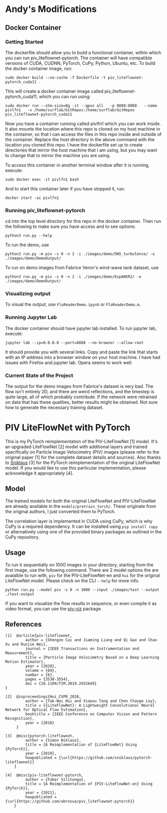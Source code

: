 # Andy's Modifications

## Docker Container
### Getting Started
The dockerfile should allow you to build a functional container, within which you can run piv_liteflownet-pytorch. The container will have compatible versions of CUDA, CUDNN, PyTorch, CuPy, Python, Ubuntu, etc. To build the docker container image, run:
```
sudo docker build --no-cache -f Dockerfile -t piv_liteflownet-pytorch_cuda11 .
```
This will create a docker container image called piv_liteflownet-pytorch_cuda11, which you can run using:
```
sudo docker run --shm-size=8g -it --gpus all   -p 8888:8888   --name pivlfn1   -v /home/surflab/GitRepos:/home/surflab/GitRepos   piv_liteflownet-pytorch_cuda11
```
Now you have a container running called pivlfn1 which you can work inside. It also mounts the location where this repo is cloned on my host machine in the container, so that I can access the files in this repo inside and outside of the container. Replace the host directory in the above command with the location you cloned this repo. I have the dockerfile set up to create directories that mirror the host machine that I am using, but you may want to change that to mirror the machine you are using.

To access this container in another terminal window after it is running, execute:
```
sudo docker exec -it pivlfn1 bash
```
And to start this container later if you have stopped it, run:
```
docker start -ai pivlfn1
```
### Running piv_liteflownet-pytorch
cd into the top level directory for this repo in the docker container. Then run the following to make sure you have access and to see options:
```
python3 run.py --help
```

To run the demo, use 
```
python3 run.py -m piv -s 0 -n 2 -i ./images/demo/DNS_turbulence/ -o ./images/demo/DemoOutput/
```

To run on demo images from Fabrice Veron's wind-wave tank dataset, use
```
python3 run.py -m piv -s 0 -n 2 -i ./images/demo/ExpAW5R2/ -o ./images/demo/DemoOutput/
```

### Visualizing output
To visual the output, use `FloReaderDemo.ipynb` or `FloReaderDemo.m`.

### Running Jupyter Lab
The docker container should have jupyter lab installed. To run jupyter lab, execute:
```
jupyter lab --ip=0.0.0.0 --port=8888 --no-browser --allow-root
```
It should provide you with several links. Copy and paste the link that starts with an IP address into a browser window on your host machine. I have had issues with Firefox and jupyter lab. Opera seems to work well.

### Current State of the Project
The output for the demo images from Fabrice's dataset is very bad. The flow isn't entirely 2D, and there are weird reflections, and the timestep is quite large, all of which probably contribute. If the network were retrained on data that has these qualities, better results might be obtained. Not sure how to generate the necessary training dataset.

# PIV LiteFlowNet with PyTorch 
This is my PyTorch reimplementation of the PIV-LiteFlowNet [1] model. It's an upgraded LiteFlowNet [2] model with additional layers and trained specifically on Particle Image Velocimetry (PIV) images (please refer to the original paper [1] for the complete dataset details and sources). Also thanks to [Sniklaus](https://github.com/sniklaus/pytorch-liteflownet) [3] for the PyTorch reimplementation of the original LiteFlowNet model. If you would like to use this particular implementation, please acknowledge it appropriately [4].


## Model
The trained models for both the original LiteFlowNet and PIV-LiteFlowNet are already available in the `models/pretrain_torch/`. These originate from the original authors, I just converted them to PyTorch.

The correlation layer is implemented in CUDA using CuPy, which is why CuPy is a required dependency. It can be installed using `pip install cupy` or alternatively using one of the provided binary packages as outlined in the CuPy repository.

## Usage
To run it sequentially on 1000 images in your directory, starting from the first image, use the following command. There are 2 model options the are avaialble to run with, `piv` for the PIV-LiteFlowNet-en and `hui` for the original LiteFlowNet model. Please check on the CLI `--help` for more info.
```
python run.py --model piv -s 0 -n 1000 --input ./images/test --output ./test-output
```
If you want to visualize the flow results in sequence, or even compile it as video format, you can use the [piv-viz](https://github.com/abrosua/piv-viz) package.


## References
```
[1]  @article{piv-liteflownet,
         author = {Shengze Cai and Jiaming Liang and Qi Gao and Chao Xu and Runjie Wei},
         journal = {IEEE Transactions on Instrumentation and Measurement},
         title = {Particle Image Velocimetry Based on a Deep Learning Motion Estimator},
         year = {2020},
         volume = {69},
         number = {6},
         pages = {3538-3554},
         doi = {10.1109/TIM.2019.2932649}
}
```
```
[2]  @inproceedings{Hui_CVPR_2018,
         author = {Tak-Wai Hui and Xiaoou Tang and Chen Change Loy},
         title = {{LiteFlowNet}: A Lightweight Convolutional Neural Network for Optical Flow Estimation},
         booktitle = {IEEE Conference on Computer Vision and Pattern Recognition},
         year = {2018}
     }
```

```
[3]  @misc{pytorch-liteflownet,
         author = {Simon Niklaus},
         title = {A Reimplementation of {LiteFlowNet} Using {PyTorch}},
         year = {2019},
         howpublished = {\url{https://github.com/sniklaus/pytorch-liteflownet}}
    }
```

```
[4]  @misc{piv-liteflownet-pytorch,
         author = {Faber Silitonga},
         title = {A Reimplementation of {PIV-LiteFlowNet-en} Using {PyTorch}},
         year = {2021},
         howpublished = {\url{https://github.com/abrosua/piv_liteflownet-pytorch}}
    }
```
